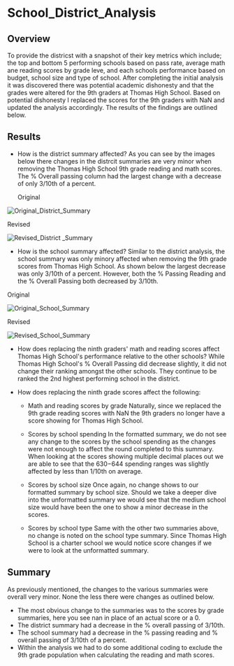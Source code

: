 # School_District_Analysis

## Overview
To provide the districst with a snapshot of their key metrics which include; the top and bottom 5 performing schools based on pass rate, average math ane reading scores by grade leve, and each schools performance based on budget, school size and type of school. After completing the initial analysis it was discovered there was potential academic dishonesty and that the grades were altered for the 9th graders at Thomas High School. Based on potential dishonesty I replaced the scores for the 9th graders with NaN and updated the analysis accordingly. The results of the findings are outlined below. 

## Results
- How is the district summary affected?
As you can see by the images below there changes in the distrcit summaries are very minor when removing the Thomas High School 9th grade reading and math scores. The % Overall passing column had the largest change with a decrease of only 3/10th of a percent. 
  
  Original
 
 ![Original_District_Summary](https://user-images.githubusercontent.com/88597956/137641977-68124cf4-e4e4-42ba-8097-a2a4369ae92b.PNG)

  Revised
  
  ![Revised_District _Summary](https://user-images.githubusercontent.com/88597956/137641988-12e78609-2fa1-45e6-9fd7-0f3d6aba99b8.PNG)

- How is the school summary affected?
Similar to the district analysis, the school summary was only minory affected when removing the 9th grade scores from Thomas High School. As shown below the largest decrease was only 3/10th of a percent. However, both the % Passing Reading and the % Overall Passing both decreased by 3/10th.

Original

![Original_School_Summary](https://user-images.githubusercontent.com/88597956/137642411-5955feb4-05a3-4d50-8aff-d43ea59f8d36.PNG)

Revised

![Revised_School_Summary](https://user-images.githubusercontent.com/88597956/137642414-1520cb1c-83b7-45f3-be2d-1832d5700dd1.PNG)

- How does replacing the ninth graders' math and reading scores affect Thomas High School's performance relative to the other schools?
While Thomas High School's % Overall Passing did decrease slightly, it did not change their ranking amongst the other schools. They continue to be ranked the 2nd highest performing school in the district.

- How does replacing the ninth grade scores affect the following:
  - Math and reading scores by grade
  Naturally, since we replaced the 9th grade reading scores with NaN the 9th graders no longer have a score showing for Thomas High School.
  
  - Scores by school spending
  In the formatted summary, we do not see any change to the scores by the school spending as the changes were not enough to affect the round completed to this summary. When   looking at the scores showing multiple decimal places out we are able to see that the $630-$644 spending ranges was slightly affected by less than 1/10th on average.
  
  - Scores by school size
  Once again, no change shows to our formatted summary by school size. Should we take a deeper dive into the unformatted summary we would see that the medium school size would have been the one to show a minor decrease in the scores. 
  
  - Scores by school type
  Same with the other two summaries above, no change is noted on the school type summary. Since Thomas High School is a charter school we would notice score changes if we were to look at the unformatted summary.
  
## Summary
As previously mentioned, the changes to the various summaries were overall very minor. None the less there were changes as outlined below.

- The most obvious change to the summaries was to the scores by grade summaries, here you see nan in place of an actual score or a 0.
- The district summary had a decrease in the % overall passing of 3/10th.
- The school summary had a decrease in the % passing reading and % overall passing of 3/10th of a percent. 
- Within the analysis we had to do some additional coding to exclude the 9th grade population when calculating the reading and math scores. 
